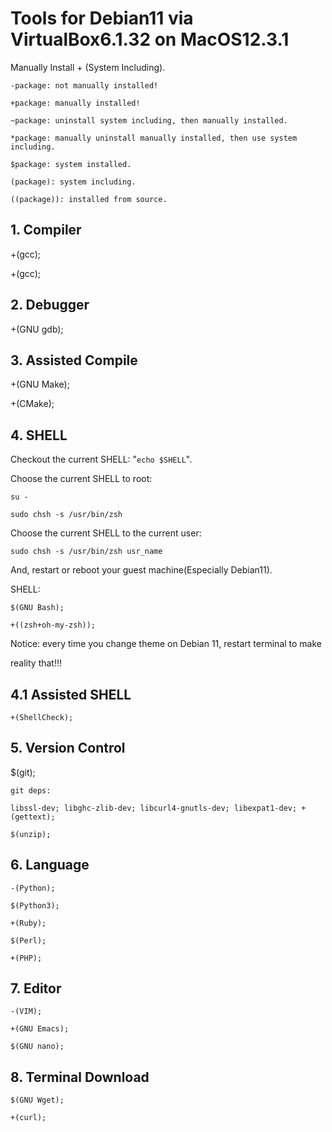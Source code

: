 # Tools for Debian11 via VirtualBox6.1.32 on MacOS12.3.1

Manually Install + (System Including).

    -package: not manually installed!

    +package: manually installed!

    ~package: uninstall system including, then manually installed.

    *package: manually uninstall manually installed, then use system including.

    $package: system installed.

    (package): system including.

    ((package)): installed from source.

## 1. Compiler

+(gcc);

+(gcc);

## 2. Debugger

+(GNU gdb);

## 3. Assisted Compile

+(GNU Make);

+(CMake);

## 4. SHELL

Checkout the current SHELL: "`echo $SHELL`".

Choose the current SHELL to root:

    su -

    sudo chsh -s /usr/bin/zsh

Choose the current SHELL to the current user:

    sudo chsh -s /usr/bin/zsh usr_name

And, restart or reboot your guest machine(Especially Debian11).

SHELL:

    $(GNU Bash);

    +((zsh+oh-my-zsh));

Notice: every time you change theme on Debian 11, restart terminal to make

reality that!!!

## 4.1 Assisted SHELL

    +(ShellCheck);

## 5. Version Control

$(git);

    git deps:

    libssl-dev; libghc-zlib-dev; libcurl4-gnutls-dev; libexpat1-dev; +(gettext); 
    
    $(unzip);

## 6. Language

    -(Python);

    $(Python3);

    +(Ruby);

    $(Perl);

    +(PHP);

## 7. Editor

    -(VIM);

    +(GNU Emacs);

    $(GNU nano);

## 8. Terminal Download

    $(GNU Wget);

    +(curl);
